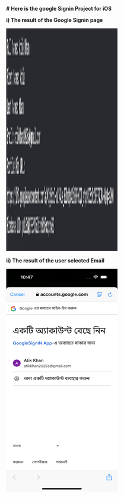 
**# Here is the google Signin Project for iOS**


**i) The result of the Google Signin page**

<img src="GoogleSignIN/Resource/Result.png" width="300" height="600">



**ii) The result of the user selected Email**

<img src="GoogleSignIN/Resource/ShowSignInPage.png" width="300" height="600">
